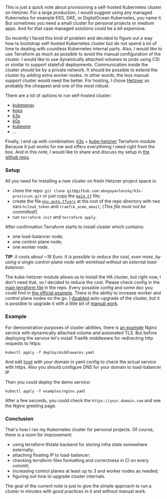 This is just a quick note about provisioning a self-hosted Kubernetes cluster on Hetzner.
For a large production, I would suggest using any managed Kubernetes for example EKS, GKE, or DigitalOcean Kubernetes, you name it.
But sometimes you need a small cluster for personal projects or medium apps. 
And for that case managed solutions could be a bit expensive. 

So recently I faced this kind of problem and decided to figure out a way how to 
bootstrap self-hosted Kubernetes cluster but do not spend a lot of time 
to dealing with countless Kubernetes internal parts. 
Also, I would like to use Terraform as much as possible to avoid the manual configuration of the cluster.
I would like to use dynamically attached volumes to pods using CSI or similar to support statefull deployments. 
Communication inside the cluster should be by a private network.
It should be possible to extend the cluster by adding extra worker nodes.
In other words, the less manual support cluster would need the better.
For hosting, I chose [Hetzner](https://www.hetzner.com/cloud) as probably the cheapest and one of the most robust.

There are a lot of options to run self-hosted cluster:
- [kubespray](https://github.com/kubernetes-sigs/kubespray)
- [kops](https://github.com/kubernetes/kops)
- [k3s](https://k3s.io/)
- [k0s](https://k0sproject.io/)
- [kubeone](https://github.com/kubermatic/kubeone)
- ...


Finally, I end up with combination: [k3s](https://k3s.io/) + [kube-hetzner](https://github.com/kube-hetzner/terraform-hcloud-kube-hetzner) Terraform module. Because it just works for me and offers everythinng I need right from the box.
And in this note, I would like to share and discuss my setup in [the github repo](https://github.com/abogoyavlensky/k3s-provision/tree/0.1.0-article).

### Setup

All you need for installing a new cluster on fresh Hetzner project space is:
- clone the repo: `git clone git@github.com:abogoyavlensky/k3s-provision.git` or just copy the [`main.tf`](https://github.com/abogoyavlensky/k3s-provision/blob/0.1.0-article/main.tf) file;
- create the file [`env.auto.tfvars`](https://github.com/abogoyavlensky/k3s-provision/blob/0.1.0-article/env.auto.tfvars.example) at the root of the repo directory with two vars `hcloud_token` and `traefik_acme_email`; (*This file must not be committed!*)
- run `terraform init` and `terraform apply`.

After confirmation Terraform starts to install cluster which contains:
- one load-balancer node;
- one control-plane node;
- one worker node.

**TIP:** *it costs about ~16 Euro. It is possible to reduce the cost, even more, by using a single control-plane node with workload without an external load-balancer.*

The kube-hetzner module allows us to install the HA cluster, but right now, I don't need that, so I decided to reduce the cost.
Please check config in the [main terraform file](https://github.com/abogoyavlensky/k3s-provision/blob/0.1.0-article/main.tf) in the repo.
Every possible config and some doc you could find in [the official example](https://github.com/kube-hetzner/terraform-hcloud-kube-hetzner/blob/master/terraform.tfvars.example). There is the ability to increase worker and control plane nodes on the go. 
I [disabled](https://github.com/abogoyavlensky/k3s-provision/blob/dcf817fe47f2457df50f2dbc3a9ceb8dbc413df7/main.tf#L56) auto-upgrade of the cluster, but it is possible to upgrade it with a little bit of [manual work](https://github.com/kube-hetzner/terraform-hcloud-kube-hetzner#individual-components-upgrade). 

### Example

For demonstration purposes of cluster abilities, there is [an example](https://github.com/abogoyavlensky/k3s-provision/blob/0.1.0-article/examples/nginx.yaml) Nginx service with dynamically attached volume and automated TLS.
But before deploying the service let's install Traefik middleware for redirecting http requests to https:

```shell
kubectl apply -f deploy/middlewares.yaml
```

And edit [host](https://github.com/abogoyavlensky/k3s-provision/blob/0.1.0-article/examples/nginx.yaml#L61) with your domain in yaml config to check the actual service with https.
Also you should configure DNS for your domain to load-balancer IP.

Then you could deploy the demo service:

```shell
kubectl apply -f examples/nginx.yaml
```

After a few seconds, you could check the `https://your.domain.com` and see the Nginx greeting page.

### Conclusion

That's how I ran my Kubernetes cluster for personal projects.
Of course, there is a room for improvement:
- using terraform tfstate backend for storing infra state somewhere externally;
- attaching floating IP to load-balancer;
- checking terraform files formatting and correctness in CI on every commit;
- increasing control planes at least up to 3 and worker nodes as needed;
- figuring out how to upgrade cluster internals.

The goal of the current note is just to give the simple approach to run a cluster in minutes with good practices in it and without manual work.
